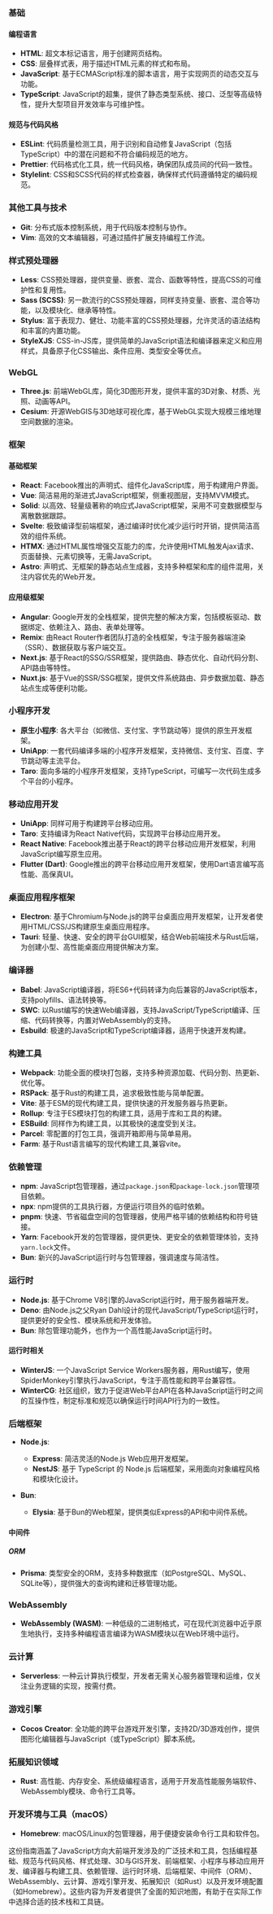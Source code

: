 ### 基础

#### 编程语言

- **HTML**: 超文本标记语言，用于创建网页结构。
- **CSS**: 层叠样式表，用于描述HTML元素的样式和布局。
- **JavaScript**: 基于ECMAScript标准的脚本语言，用于实现网页的动态交互与功能。
- **TypeScript**: JavaScript的超集，提供了静态类型系统、接口、泛型等高级特性，提升大型项目开发效率与可维护性。

#### 规范与代码风格

- **ESLint**: 代码质量检测工具，用于识别和自动修复JavaScript（包括TypeScript）中的潜在问题和不符合编码规范的地方。
- **Prettier**: 代码格式化工具，统一代码风格，确保团队成员间的代码一致性。
- **Stylelint**: CSS和SCSS代码的样式检查器，确保样式代码遵循特定的编码规范。

### 其他工具与技术

- **Git**: 分布式版本控制系统，用于代码版本控制与协作。
- **Vim**: 高效的文本编辑器，可通过插件扩展支持编程工作流。

### 样式预处理器

- **Less**: CSS预处理器，提供变量、嵌套、混合、函数等特性，提高CSS的可维护性和复用性。
- **Sass (SCSS)**: 另一款流行的CSS预处理器，同样支持变量、嵌套、混合等功能，以及模块化、继承等特性。
- **Stylus**: 富于表现力、健壮、功能丰富的CSS预处理器，允许灵活的语法结构和丰富的内置功能。
- **StyleXJS**: CSS-in-JS库，提供简单的JavaScript语法和编译器来定义和应用样式，具备原子化CSS输出、条件应用、类型安全等优点。

### WebGL

- **Three.js**: 前端WebGL库，简化3D图形开发，提供丰富的3D对象、材质、光照、动画等API。
- **Cesium**: 开源WebGIS与3D地球可视化库，基于WebGL实现大规模三维地理空间数据的渲染。

### 框架

#### 基础框架

- **React**: Facebook推出的声明式、组件化JavaScript库，用于构建用户界面。
- **Vue**: 简洁易用的渐进式JavaScript框架，侧重视图层，支持MVVM模式。
- **Solid**: 以高效、轻量级著称的响应式JavaScript框架，采用不可变数据模型与离散数据跟踪。
- **Svelte**: 极致编译型前端框架，通过编译时优化减少运行时开销，提供简洁高效的组件系统。
- **HTMX**: 通过HTML属性增强交互能力的库，允许使用HTML触发Ajax请求、页面替换、元素切换等，无需JavaScript。
- **Astro**: 声明式、无框架的静态站点生成器，支持多种框架和库的组件混用，关注内容优先的Web开发。

#### 应用级框架

- **Angular**: Google开发的全栈框架，提供完整的解决方案，包括模板驱动、数据绑定、依赖注入、路由、表单处理等。
- **Remix**: 由React Router作者团队打造的全栈框架，专注于服务器端渲染（SSR）、数据获取与客户端交互。
- **Next.js**: 基于React的SSG/SSR框架，提供路由、静态优化、自动代码分割、API路由等特性。
- **Nuxt.js**: 基于Vue的SSR/SSG框架，提供文件系统路由、异步数据加载、静态站点生成等便利功能。

### 小程序开发

- **原生小程序**: 各大平台（如微信、支付宝、字节跳动等）提供的原生开发框架。
- **UniApp**: 一套代码编译多端的小程序开发框架，支持微信、支付宝、百度、字节跳动等主流平台。
- **Taro**: 面向多端的小程序开发框架，支持TypeScript，可编写一次代码生成多个平台的小程序。

### 移动应用开发

- **UniApp**: 同样可用于构建跨平台移动应用。
- **Taro**: 支持编译为React Native代码，实现跨平台移动应用开发。
- **React Native**: Facebook推出基于React的跨平台移动应用开发框架，利用JavaScript编写原生应用。
- **Flutter (Dart)**: Google推出的跨平台移动应用开发框架，使用Dart语言编写高性能、高保真UI。

### 桌面应用程序框架

- **Electron**: 基于Chromium与Node.js的跨平台桌面应用开发框架，让开发者使用HTML/CSS/JS构建原生桌面应用程序。
- **Tauri**: 轻量、快速、安全的跨平台GUI框架，结合Web前端技术与Rust后端，为创建小型、高性能桌面应用提供解决方案。

### 编译器

- **Babel**: JavaScript编译器，将ES6+代码转译为向后兼容的JavaScript版本，支持polyfills、语法转换等。
- **SWC**: 以Rust编写的快速Web编译器，支持JavaScript/TypeScript编译、压缩、代码转换等，内置对WebAssembly的支持。
- **Esbuild**: 极速的JavaScript和TypeScript编译器，适用于快速开发构建。

### 构建工具

- **Webpack**: 功能全面的模块打包器，支持多种资源加载、代码分割、热更新、优化等。
- **RSPack**: 基于Rust的构建工具，追求极致性能与简单配置。
- **Vite**: 基于ESM的现代构建工具，提供快速的开发服务器与热更新。
- **Rollup**: 专注于ES模块打包的构建工具，适用于库和工具的构建。
- **ESBuild**: 同样作为构建工具，以其极快的速度受到关注。
- **Parcel**: 零配置的打包工具，强调开箱即用与简单易用。
- **Farm**: 基于Rust语言编写的现代构建工具,兼容vite。

### 依赖管理

- **npm**: JavaScript包管理器，通过`package.json`和`package-lock.json`管理项目依赖。
- **npx**: npm提供的工具执行器，方便运行项目外的临时依赖。
- **pnpm**: 快速、节省磁盘空间的包管理器，使用严格平铺的依赖结构和符号链接。
- **Yarn**: Facebook开发的包管理器，提供更快、更安全的依赖管理体验，支持`yarn.lock`文件。
- **Bun**: 新兴的JavaScript运行时与包管理器，强调速度与简洁性。

### 运行时

- **Node.js**: 基于Chrome V8引擎的JavaScript运行时，用于服务器端开发。
- **Deno**: 由Node.js之父Ryan Dahl设计的现代JavaScript/TypeScript运行时，提供更好的安全性、模块系统和开发体验。
- **Bun**: 除包管理功能外，也作为一个高性能JavaScript运行时。

#### 运行时相关

- **WinterJS**: 一个JavaScript Service Workers服务器，用Rust编写，使用SpiderMonkey引擎执行JavaScript，专注于高性能和跨平台兼容性。
- **WinterCG**: 社区组织，致力于促进Web平台API在各种JavaScript运行时之间的互操作性，制定标准和规范以确保运行时间API行为的一致性。

### 后端框架

- **Node.js**:
    
    - **Express**: 简洁灵活的Node.js Web应用开发框架。
    - **NestJS**: 基于 TypeScript 的 Node.js 后端框架，采用面向对象编程风格和模块化设计。
- **Bun**:
    
    - **Elysia**: 基于Bun的Web框架，提供类似Express的API和中间件系统。

#### 中间件

##### ORM

- **Prisma**: 类型安全的ORM，支持多种数据库（如PostgreSQL、MySQL、SQLite等），提供强大的查询构建和迁移管理功能。

### WebAssembly

- **WebAssembly (WASM)**: 一种低级的二进制格式，可在现代浏览器中近乎原生地执行，支持多种编程语言编译为WASM模块以在Web环境中运行。

### 云计算

- **Serverless**: 一种云计算执行模型，开发者无需关心服务器管理和运维，仅关注业务逻辑的实现，按需付费。

### 游戏引擎

- **Cocos Creator**: 全功能的跨平台游戏开发引擎，支持2D/3D游戏创作，提供图形化编辑器与JavaScript（或TypeScript）脚本系统。

### 拓展知识领域

- **Rust**: 高性能、内存安全、系统级编程语言，适用于开发高性能服务端软件、WebAssembly模块、命令行工具等。

### 开发环境与工具（macOS）

- **Homebrew**: macOS/Linux的包管理器，用于便捷安装命令行工具和软件包。

这份指南涵盖了JavaScript方向大前端开发涉及的广泛技术和工具，包括编程基础、规范与代码风格、样式处理、3D与GIS开发、前端框架、小程序与移动应用开发、编译器与构建工具、依赖管理、运行时环境、后端框架、中间件（ORM）、WebAssembly、云计算、游戏引擎开发、拓展知识（如Rust）以及开发环境配置（如Homebrew）。这些内容为开发者提供了全面的知识地图，有助于在实际工作中选择合适的技术栈和工具链。
